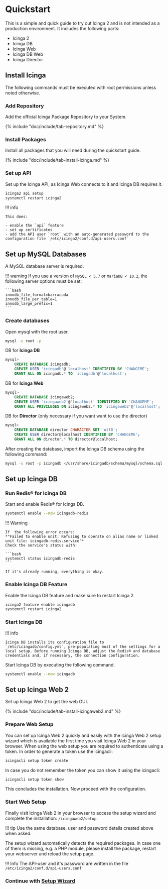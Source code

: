 # Quickstart

This is a simple and quick guide to try out Icinga 2 and is not intended as a production environment. It includes the following parts:

- Icinga 2
- Icinga DB
- Icinga Web
- Icinga DB Web
- Icinga Director

## Install Icinga

The following commands must be executed with root permissions unless noted otherwise.

### Add Repository

Add the official Icinga Package Repository to your System.

{% include "doc/include/tab-repository.md" %}

### Install Packages

Install all packages that you will need during the quickstart guide.

{% include "doc/include/tab-install-icinga.md" %}

### Set up API

Set up the Icinga API, as Icinga Web connects to it and Icinga DB requires it.

```bash
icinga2 api setup
systemctl restart icinga2
```

!!! info

    This does:

    - enable the `api` feature
    - set up certificates
    - add the API user `root` with an auto-generated password to the configuration file `/etc/icinga2/conf.d/api-users.conf`

## Set up MySQL Databases

A MySQL database server is required.

!!! warning 
    If you use a version of `MySQL < 5.7` or `MariaDB < 10.2`, the following server options must be set:


    ```bash
    innodb_file_format=barracuda
    innodb_file_per_table=1
    innodb_large_prefix=1
    ```


### Create databases

Open mysql with the root user.

```bash
mysql -u root -p
```

DB for **Icinga DB**
```sql
mysql>
    CREATE DATABASE icingadb;
    CREATE USER 'icingadb'@'localhost' IDENTIFIED BY 'CHANGEME';
    GRANT ALL ON icingadb.* TO 'icingadb'@'localhost';
```


DB for **Icinga Web**

```sql
mysql>
    CREATE DATABASE icingaweb2;
    CREATE USER 'icingaweb2'@'localhost' IDENTIFIED BY 'CHANGEME';
    GRANT ALL PRIVILEGES ON icingaweb2.* TO 'icingaweb2'@'localhost';
```


DB for **Director** (only necessary if you want want to use the director)

```sql
mysql>
    CREATE DATABASE director CHARACTER SET 'utf8';
    CREATE USER director@localhost IDENTIFIED BY 'CHANGEME';
    GRANT ALL ON director.* TO director@localhost;
```

After creating the database, import the Icinga DB schema using the following command:

```bash
mysql -u root -p icingadb </usr/share/icingadb/schema/mysql/schema.sql
```

## Set up Icinga DB

### Run Redis® for Icinga DB

Start and enable Redis® for Icinga DB.

```bash
systemctl enable --now icingadb-redis
```

!!! Warning

    If  the following error occurs: 
    *"Failed to enable unit: Refusing to operate on alias name or linked unit file: icingadb-redis.service"*
    Check the service's status with: 
    
    ```bash
    systemctl status icingadb-redis
    ```

    If it's already running, everything is okay.

### Enable Icinga DB Feature

Enable the Icinga DB feature and make sure to restart Icinga 2.

```bash
icinga2 feature enable icingadb
systemctl restart icinga2
```


### Start Icinga DB

!!! info 

    Icinga DB installs its configuration file to `/etc/icingadb/config.yml`, pre-populating most of the settings for a local setup. Before running Icinga DB, adjust the Redis® and database credentials and, if necessary, the connection configuration.

Start Icinga DB by executing the following command.

```bash
systemctl enable --now icingadb
```

## Set up Icinga Web 2

Set up Icinga Web 2 to get the web GUI.

{% include "doc/include/tab-install-icingaweb2.md" %}

### Prepare Web Setup

You can set up Icinga Web 2 quickly and easily with the Icinga Web 2 setup wizard which is available the first time you visit Icinga Web 2 in your browser. When using the web setup you are required to authenticate using a token. In order to generate a token use the icingacli:

```bash 
icingacli setup token create
```

In case you do not remember the token you can show it using the icingacli:

```bash
icingacli setup token show
```

This concludes the installation. Now proceed with the configuration.

### Start Web Setup

Finally visit Icinga Web 2 in your browser to access the setup wizard and complete the installation: `/icingaweb2/setup`.

!!! tip
    Use the same database, user and password details created above when asked.

The setup wizard automatically detects the required packages. In case one of them is missing, e.g. a PHP module, please install the package, restart your webserver and reload the setup page.


!!! Info
    The API-user and it's password are written in the file `/etc/icinga2/conf.d/api-users.conf`

### Continue with <u>**[Setup Wizard](11-websetup.md)**</u>
